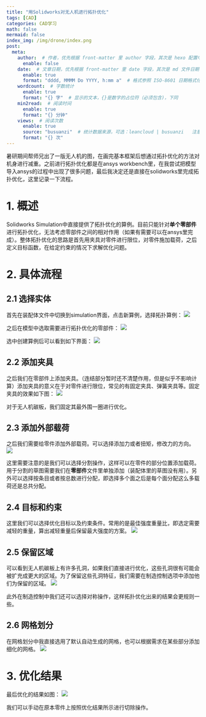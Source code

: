 ```yaml
---
title: "用Solidworks对无人机进行拓扑优化"
tags: [CAD]
categories: CAD学习
math: false
mermaid: false
index_img: /img/drone/index.png
post:
  meta:
    author:  # 作者，优先根据 front-matter 里 author 字段，其次是 hexo 配置中 author 值
      enable: false
    date:  # 文章日期，优先根据 front-matter 里 date 字段，其次是 md 文件日期
      enable: true
      format: "dddd, MMMM Do YYYY, h:mm a"  # 格式参照 ISO-8601 日期格式化
    wordcount:  # 字数统计
      enable: true
      format: "{} 字"  # 显示的文本，{}是数字的占位符（必须包含)，下同
    min2read:  # 阅读时间
      enable: true
      format: "{} 分钟"
    views:  # 阅读次数
      enable: true
      source: "busuanzi"  # 统计数据来源，可选：leancloud | busuanzi   注意不蒜子会间歇抽风
      format: "{} 次"
---
```


暑研期间帮师兄出了一版无人机的图，在画完基本框架后想通过拓扑优化的方法对机身进行减重。之前进行拓扑优化都是在ansys workbench里，在我尝试把模型导入ansys的过程中出现了很多问题，最后我决定还是直接在solidworks里完成拓扑优化，这里记录一下流程。

# 1. 概述
Solidworks Simulation中直接提供了拓扑优化的算例。目前只能针对**单个零部件**进行拓扑优化，无法考虑零部件之间的相对作用（如果有需要可以在ansys里完成）。整体拓扑优化的思路是首先用夹具对零件进行限位，对零件施加载荷，之后定义目标函数，在给定约束的情况下求解优化问题。

# 2. 具体流程
## 2.1 选择实体
首先在装配体文件中切换到simulation界面，点击新算例，选择拓扑算例：
![](/blog/img/drone/新建算例.png)

之后在模型中选取需要进行拓扑优化的零部件：
![](/blog/img/drone/选择实体.png)

选中创建算例后可以看到如下界面：
![](/blog/img/drone/选择界面.png)

## 2.2 添加夹具
之后我们在零部件上添加夹具。（连结部分暂时还不清楚作用，但是似乎不影响计算）添加夹具的意义在于对零件进行限位，常见的有固定夹具、弹簧夹具等。固定夹具的效果如下图：
![](/blog/img/drone/Fixed-solid.gif)

对于无人机碳板，我们固定其最外围一圈进行优化。

## 2.3 添加外部载荷
之后我们需要给零件添加外部载荷。可以选择添加力或者扭矩，修改力的方向。
![](/blog/img/drone/外部载荷.png)

这里需要注意的是我们可以选择分割操作，这样可以在零件的部分位置添加载荷。用于分割的草图需要我们在**零部件**文件里单独添加（装配体里的草图没有用）。另外可以选择按条目或者按总数进行分配，即选择多个面之后是每个面分配这么多载荷还是总共分配。

## 2.4 目标和约束
这里我们可以选择优化目标以及约束条件。常用的是最佳强度重量比，即选定需要减轻的重量，算出减轻重量后保留最大强度的方案。
![](/blog/img/drone/目标和约束.png)

## 2.5 保留区域
可以看到无人机碳板上有许多孔洞，如果我们直接进行优化，这些孔洞很有可能会被扩充成更大的区域。为了保留这些孔洞特征，我们需要在制造控制选项中添加他们为保留的区域。
![](/blog/img/drone/保留区域.png)

此外在制造控制中我们还可以选择对称操作，这样拓扑优化出来的结果会更规则一些。

## 2.6 网格划分
在网格划分中我直接选用了默认自动生成的网格，也可以根据需求在某些部分添加细化的网格。
![](/blog/img/drone/网格划分.png)

# 3. 优化结果
最后优化的结果如图：
![](/blog/img/drone/优化结果.png)

我们可以手动在原本零件上按照优化结果所示进行切除操作。